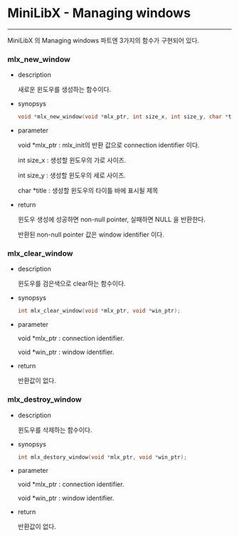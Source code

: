 # MiniLibX - Managing windows

---

MiniLibX 의 Managing windows 파트엔 3가지의 함수가 구현되어 있다.

### mlx_new_window

- description

  새로운 윈도우를 생성하는 함수이다.

- synopsys

  ```c
  void *mlx_new_window(void *mlx_ptr, int size_x, int size_y, char *title);
  ```

- parameter

  void *mlx_ptr : mlx_init의 반환 값으로 connection identifier 이다.

  int size_x : 생성할 윈도우의 가로 사이즈.

  int size_y : 생성할 윈도우의 세로 사이즈.

  char *title : 생성할 윈도우의 타이틀 바에 표시될 제목

- return

  윈도우 생성에 성공하면 non-null pointer, 실패하면 NULL 을 반환한다.

  반환된 non-null pointer 값은 window identifier 이다.

  

### mlx_clear_window

- description

  윈도우를 검은색으로 clear하는 함수이다.

- synopsys

  ```c
  int mlx_clear_window(void *mlx_ptr, void *win_ptr);
  ```

- parameter

  void *mlx_ptr : connection identifier.

  void *win_ptr : window identifier.

- return

  반환값이 없다.
  
  

### mlx_destroy_window

- description

  윈도우를 삭제하는 함수이다.

- synopsys

  ```c
  int mlx_destory_window(void *mlx_ptr, void *win_ptr);
  ```

- parameter

  void *mlx_ptr : connection identifier.

  void *win_ptr : window identifier.

- return

  반환값이 없다.